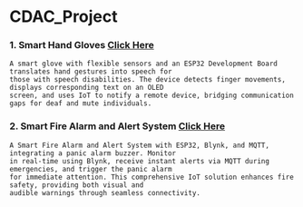 # CDAC_Project
### 1.  Smart Hand Gloves [Click Here](/01_Smart_Hand_Gloves) <br>
    A smart glove with flexible sensors and an ESP32 Development Board translates hand gestures into speech for
    those with speech disabilities. The device detects finger movements, displays corresponding text on an OLED
    screen, and uses IoT to notify a remote device, bridging communication gaps for deaf and mute individuals.

### 2.  Smart Fire Alarm and Alert System [Click Here](/02_Smart_Fire_Alarm_and_Alert_System)

    A Smart Fire Alarm and Alert System with ESP32, Blynk, and MQTT, integrating a panic alarm buzzer. Monitor 
    in real-time using Blynk, receive instant alerts via MQTT during emergencies, and trigger the panic alarm 
    for immediate attention. This comprehensive IoT solution enhances fire safety, providing both visual and 
    audible warnings through seamless connectivity.
